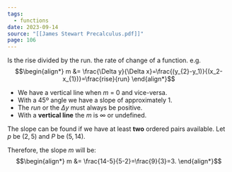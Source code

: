 ```yaml
---
tags:
  - functions
date: 2023-09-14
source: "[[James Stewart Precalculus.pdf]]"
page: 106
---
```

Is the rise divided by the run. the rate of change of a function.
e.g.
$$\begin{align*}
m &= \frac{\Delta y}{\Delta x}=\frac{(y_{2}-y_1)}{(x_2-x_{1})}=\frac{rise}{run}
\end{align*}$$
- We have a vertical line when $m$ = 0 and vice-versa.
- With a 45º angle we have a slope of approximately 1.
- The $run$ or the $\Delta y$ must always be positive.
- With a **vertical line** the $m$ is $\infty$ or undefined. 

The slope can be found if we have at least **two** ordered pairs available.
Let $p$ be $(2, 5)$ and $P$ be $(5, 14)$.

Therefore, the slope $m$ will be:
$$\begin{align*}
m &= \frac{14-5}{5-2}=\frac{9}{3}=3.
\end{align*}$$
 
